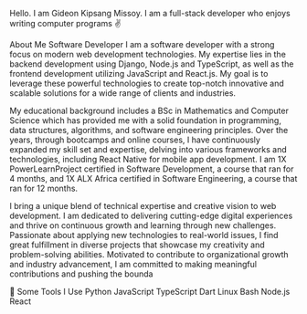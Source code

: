 Hello. I am Gideon Kipsang Missoy.
I am a full-stack developer who enjoys writing computer programs ✌

About Me
Software Developer
I am a software developer with a strong focus on modern web development technologies. My expertise lies in the backend development using Django, Node.js and TypeScript, as well as the frontend development utilizing JavaScript and React.js. My goal is to leverage these powerful technologies to create top-notch innovative and scalable solutions for a wide range of clients and industries.

My educational background includes a BSc in Mathematics and Computer Science which has provided me with a solid foundation in programming, data structures, algorithms, and software engineering principles. Over the years, through bootcamps and online courses, I have continuously expanded my skill set and expertise, delving into various frameworks and technologies, including React Native for mobile app development. I am 1X PowerLearnProject certified in Software Development, a course that ran for 4 months, and 1X ALX Africa certified in Software Engineering, a course that ran for 12 months.

I bring a unique blend of technical expertise and creative vision to web development. I am dedicated to delivering cutting-edge digital experiences and thrive on continuous growth and learning through new challenges. Passionate about applying new technologies to real-world issues, I find great fulfillment in diverse projects that showcase my creativity and problem-solving abilities. Motivated to contribute to organizational growth and industry advancement, I am committed to making meaningful contributions and pushing the bounda

🚀 Some Tools I Use
Python JavaScript TypeScript Dart Linux Bash Node.js React
